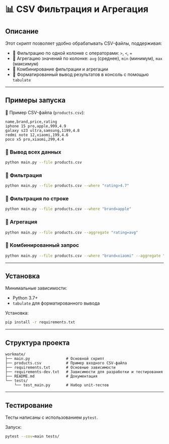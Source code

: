 # 📊 CSV Фильтрация и Агрегация

## Описание

Этот скрипт позволяет удобно обрабатывать CSV-файлы, поддерживая:

- 📌 Фильтрацию по одной колонке с операторами: `>`, `<`, `=`
- 📌 Агрегацию значений по колонке: `avg` (среднее), `min` (минимум), `max` (максимум)
- 📌 Комбинирование фильтрации и агрегации
- 📌 Форматированный вывод результатов в консоль с помощью `tabulate`

---

## Примеры запуска

📁 Пример CSV-файла (`products.csv`):

```csv
name,brand,price,rating
iphone 15 pro,apple,999,4.9
galaxy s23 ultra,samsung,1199,4.8
redmi note 12,xiaomi,199,4.6
poco x5 pro,xiaomi,299,4.4
```

### 🔸 Вывод всех данных

```bash
python main.py --file products.csv
```

### 🔸 Фильтрация

```bash
python main.py --file products.csv --where "rating>4.7"
```

### 🔸 Фильтрация по строке

```bash
python main.py --file products.csv --where "brand=apple"
```

### 🔸 Агрегация

```bash
python main.py --file products.csv --aggregate "rating=avg"
```

### 🔸 Комбинированный запрос

```bash
python main.py --file products.csv --where "brand=xiaomi" --aggregate "rating=min"
```

---

## Установка

Минимальные зависимости:

- Python 3.7+
- `tabulate` для форматированного вывода

Установка:

```bash
pip install -r requirements.txt
```


---

## Структура проекта

```
workmate/
├── main.py                # Основной скрипт
├── products.csv           # Пример входного CSV-файла
├── requirements.txt       # Основные зависимости
├── requirements-dev.txt   # Зависимости для разработки и тестирования
├── README.md              # Документация
└── tests/
    └── test_main.py       # Набор unit-тестов
```

---

## Тестирование

Тесты написаны с использованием `pytest`.

Запуск:

```bash
pytest --cov=main tests/
```
